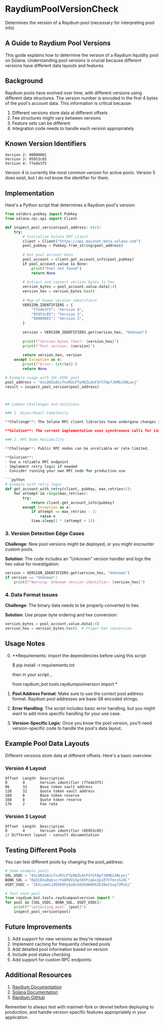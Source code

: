 # RaydiumPoolVersionCheck
Determines the version of a Raydium pool (necessary for interpreting pool info)

## A Guide to Raydium Pool Versions

This guide explains how to determine the version of a Raydium liquidity pool on Solana. Understanding pool versions is crucial because different versions have different data layouts and features.

## Background

Raydium pools have evolved over time, with different versions using different data structures. The version number is encoded in the first 4 bytes of the pool's account data. This information is critical because:
1. Different versions store data at different offsets
2. Fee structures might vary between versions
3. Feature sets can be different
4. Integration code needs to handle each version appropriately

## Known Version Identifiers

```
Version 2: 00000001
Version 3: 05953c85
Version 4: f7ede3f5
```

Version 4 is currently the most common version for active pools. 
Version 5 does exist, but I do not know the identifier for them.

## Implementation

Here's a Python script that determines a Raydium pool's version:

```python
from solders.pubkey import Pubkey
from solana.rpc.api import Client

def inspect_pool_version(pool_address: str):
    try:
        # Initialize Solana RPC client
        client = Client("https://api.mainnet-beta.solana.com")
        pool_pubkey = Pubkey.from_string(pool_address)
        
        # Get pool account data
        pool_account = client.get_account_info(pool_pubkey)
        if pool_account.value is None:
            print("Pool not found")
            return None
        
        # Extract and convert version bytes to hex
        version_bytes = pool_account.value.data[:4]
        version_hex = version_bytes.hex()
        
        # Map of known version identifiers
        VERSION_IDENTIFIERS = {
            "f7ede3f5": "Version 4",
            "05953c85": "Version 3",
            "00000001": "Version 2",
        }
        
        version = VERSION_IDENTIFIERS.get(version_hex, "Unknown")
        
        print(f"Version bytes (hex): {version_hex}")
        print(f"Pool version: {version}")
        
        return version_hex, version
    except Exception as e:
        print(f"Error: {str(e)}")
        return None

# Example usage with SOL-USDC pool
pool_address = "8sLbNZoA1cfnvMJLPfp98ZLAnFSYCFApfJKMbiXNLwxj"
result = inspect_pool_version(pool_address)



## Common Challenges and Solutions

### 1. Async/Await Complexity

**Challenge**: The Solana RPC client libraries have undergone changes in how they handle async operations. Some versions use async/await patterns while others don't.

**Solution**: The current implementation uses synchronous calls for simplicity and compatibility. If you need async functionality, you'll need to modify the code based on your specific library versions.

### 2. RPC Node Reliability

**Challenge**: Public RPC nodes can be unreliable or rate-limited.

**Solution**: 
- Use a reliable RPC endpoint
- Implement retry logic if needed
- Consider running your own RPC node for production use

```python
# Example with retry logic
def get_account_with_retry(client, pubkey, max_retries=3):
    for attempt in range(max_retries):
        try:
            return client.get_account_info(pubkey)
        except Exception as e:
            if attempt == max_retries - 1:
                raise e
            time.sleep(1 * (attempt + 1))
```

### 3. Version Detection Edge Cases

**Challenge**: New pool versions might be deployed, or you might encounter custom pools.

**Solution**: The code includes an "Unknown" version handler and logs the hex value for investigation:

```python
version = VERSION_IDENTIFIERS.get(version_hex, "Unknown")
if version == "Unknown":
    print(f"Warning: Unknown version identifier: {version_hex}")
```

### 4. Data Format Issues

**Challenge**: The binary data needs to be properly converted to hex.

**Solution**: Use proper byte ordering and hex conversion:
```python
version_bytes = pool_account.value.data[:4]
version_hex = version_bytes.hex()  # Proper hex conversion
```

## Usage Notes

0. **Requirements: import the dependencies before using this script

    $ pip install -r requirements.txt

    then in your script...

    from raydium_bot.tools.raydiumpoolversion import *


1. **Pool Address Format**: Make sure to use the correct pool address format. Raydium pool addresses are base-58 encoded strings.

2. **Error Handling**: The script includes basic error handling, but you might want to add more specific handling for your use case.

3. **Version-Specific Logic**: Once you know the pool version, you'll need version-specific code to handle the pool's data layout.

## Example Pool Data Layouts

Different versions store data at different offsets. Here's a basic overview:

### Version 4 Layout
```
Offset  Length  Description
0       4       Version identifier (f7ede3f5)
96      32      Base token vault address
128     32      Quote token vault address
160     8       Base token reserve
168     8       Quote token reserve
176     2       Fee rate
```

### Version 3 Layout
```
Offset  Length  Description
0       4       Version identifier (05953c85)
// Different layout - consult documentation
```

## Testing Different Pools

You can test different pools by changing the pool_address:

```python
# Some example pools
SOL_USDC = "8sLbNZoA1cfnvMJLPfp98ZLAnFSYCFApfJKMbiXNLwxj"
BONK_SOL = "Dq5C6ha9qkscrYe8RUVx5ptD9YzqGx2piR7V7mcxS2XL"
USDT_USDC = "2EXiumdi14E9b8Fy62QcA5Uh6WdHS2b38wtSxp72Mibj"

# Test each pool
from raydium_bot.tools.raydiumpoolversion import *
for pool in [SOL_USDC, BONK_SOL, USDT_USDC]:
    print(f"\nChecking pool: {pool}")
    inspect_pool_version(pool)
```

## Future Improvements

1. Add support for new versions as they're released
2. Implement caching for frequently checked pools
3. Add detailed pool information based on version
4. Include pool status checking
5. Add support for custom RPC endpoints

## Additional Resources

1. [Raydium Documentation](https://docs.raydium.io/)
2. [Solana Documentation](https://docs.solana.com/)
3. [Raydium GitHub](https://github.com/raydium-io/raydium-sdk)

Remember to always test with mainnet-fork or devnet before deploying to production, and handle version-specific features appropriately in your application.
